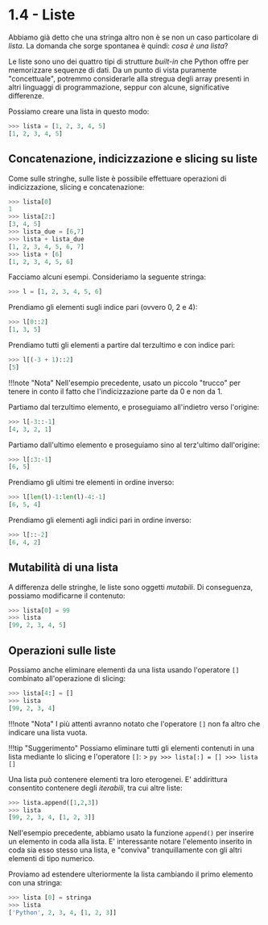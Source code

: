 # 1.4 - Liste

Abbiamo già detto che una stringa altro non è se non un caso particolare di *lista*. La domanda che sorge spontanea è quindi: *cosa è una lista*?

Le liste sono uno dei quattro tipi di strutture *built-in* che Python offre per memorizzare sequenze di dati. Da un punto di vista puramente "concettuale", potremmo considerarle alla stregua degli array presenti in altri linguaggi di programmazione, seppur con alcune, significative differenze.

Possiamo creare una lista in questo modo:

```py
>>> lista = [1, 2, 3, 4, 5]
[1, 2, 3, 4, 5]
```

## Concatenazione, indicizzazione e slicing su liste

Come sulle stringhe, sulle liste è possibile effettuare operazioni di indicizzazione, slicing e concatenazione:

```py
>>> lista[0]
1
>>> lista[2:]
[3, 4, 5]
>>> lista_due = [6,7]
>>> lista + lista_due
[1, 2, 3, 4, 5, 6, 7]
>>> lista + [6]
[1, 2, 3, 4, 5, 6]
```

Facciamo alcuni esempi. Consideriamo la seguente stringa:

```py
>>> l = [1, 2, 3, 4, 5, 6]
```

Prendiamo gli elementi sugli indice pari (ovvero 0, 2 e 4):

```py
>>> l[0::2]
[1, 3, 5]
```

Prendiamo tutti gli elementi a partire dal terzultimo e con indice pari:

```py
>>> l[(-3 + 1)::2]
[5]
```

!!!note "Nota"
	Nell'esempio precedente, usato un piccolo "trucco" per tenere in conto il fatto che l'indicizzazione parte da 0 e non da 1.

Partiamo dal terzultimo elemento, e proseguiamo all'indietro verso l'origine:

```py
>>> l[-3::-1]
[4, 3, 2, 1]
```

Partiamo dall'ultimo elemento e proseguiamo sino al terz'ultimo dall'origine:

```py
>>> l[:3:-1]
[6, 5]
```

Prendiamo gli ultimi tre elementi in ordine inverso:

```py
>>> l[len(l)-1:len(l)-4:-1]
[6, 5, 4]
```

Prendiamo gli elementi agli indici pari in ordine inverso:

```py
>>> l[::-2]
[6, 4, 2]
```

## Mutabilità di una lista

A differenza delle stringhe, le liste sono oggetti *mutabili*. Di conseguenza, possiamo modificarne il contenuto:

```py
>>> lista[0] = 99
>>> lista
[99, 2, 3, 4, 5]
```

## Operazioni sulle liste

Possiamo anche eliminare elementi da una lista usando l'operatore `[]` combinato all'operazione di slicing:

```py
>>> lista[4:] = []
>>> lista
[99, 2, 3, 4]
```

!!!note "Nota"
	I più attenti avranno notato che l'operatore `[]` non fa altro che indicare una lista vuota.

!!!tip "Suggerimento"
	Possiamo eliminare tutti gli elementi contenuti in una lista mediante lo slicing e l'operatore `[]`:
	> ```py
	  >>> lista[:] = []
	  >>> lista
	  []
	  ```

Una lista può contenere elementi tra loro eterogenei. E' addirittura consentito contenere degli *iterabili*, tra cui altre liste:

```py
>>> lista.append([1,2,3])
>>> lista
[99, 2, 3, 4, [1, 2, 3]]
```

Nell'esempio precedente, abbiamo usato la funzione `append()` per inserire un elemento in coda alla lista. E' interessante notare l'elemento inserito in coda sia esso stesso una lista, e "conviva" tranquillamente con gli altri elementi di tipo numerico.

Proviamo ad estendere ulteriormente la lista cambiando il primo elemento con una stringa:

```py
>>> lista [0] = stringa
>>> lista
['Python', 2, 3, 4, [1, 2, 3]]
```
